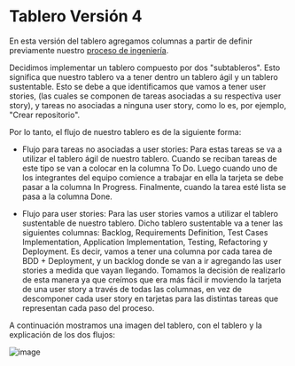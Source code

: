 # Tablero Versión 4

En esta versión del tablero agregamos columnas a partir de definir previamente nuestro [proceso de ingeniería](https://github.com/fernandasecinaro/Diaz-RodriguezSotto-Secinaro/blob/develop/Entregas/Entrega%201/Proceso%20de%20Ingenier%C3%ADa/Proceso%20de%20Ingenieria).

Decidimos implementar un tablero compuesto por dos "subtableros". Esto significa que nuestro tablero va a tener dentro un tablero ágil y un tablero 
sustentable. Esto se debe a que identificamos que vamos a tener user stories, (las cuales se componen de tareas asociadas a su respectiva user story), 
y tareas no asociadas a ninguna user story, como lo es, por ejemplo, "Crear repositorio". 

Por lo tanto, el flujo de nuestro tablero es de la siguiente forma:

- Flujo para tareas no asociadas a user stories: Para estas tareas se va a utilizar el tablero ágil de nuestro tablero. Cuando se reciban tareas de este
tipo se van a colocar en la columna To Do. Luego cuando uno de los integrantes del equipo comience a trabajar en ella la tarjeta se debe pasar a la columna
In Progress. Finalmente, cuando la tarea esté lista se pasa a la columna Done. 

- Flujo para user stories: Para las user stories vamos a utilizar el tablero sustentable de nuestro tablero. Dicho tablero sustentable va a tener las siguientes columnas: Backlog, Requirements Definition, Test Cases Implementation, Application Implementation, Testing, Refactoring y Deployment. Es decir, vamos a tener una columna por cada tarea de BDD + Deployment, y un backlog donde se van a ir agregando las user stories a medida que vayan llegando. Tomamos la decisión de realizarlo de esta manera ya que creímos que era más fácil ir moviendo la tarjeta de una user story a través de todas las columnas, en vez de descomponer cada user story en tarjetas para las distintas tareas que representan cada paso del proceso. 

A continuación mostramos una imagen del tablero, con el tablero y la explicación de los dos flujos:

![image](https://user-images.githubusercontent.com/56087826/167052675-3ced5fe3-a992-40dc-962a-02712455c376.png)
